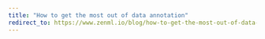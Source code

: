 ```yaml
---
title: "How to get the most out of data annotation"
redirect_to: https://www.zenml.io/blog/how-to-get-the-most-out-of-data-annotation
---
```

